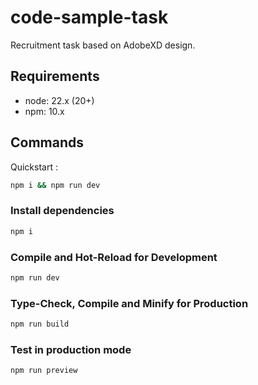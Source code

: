 # code-sample-task

Recruitment task based on AdobeXD design.

## Requirements

- node: 22.x (20+)
- npm: 10.x

## Commands

Quickstart :

```sh
npm i && npm run dev
```

### Install dependencies

```sh
npm i
```

### Compile and Hot-Reload for Development

```sh
npm run dev
```

### Type-Check, Compile and Minify for Production

```sh
npm run build
```

### Test in production mode

```sh
npm run preview
```
